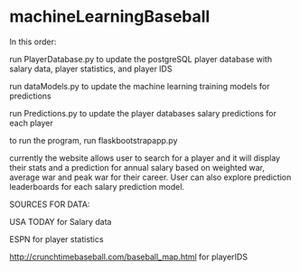 # machineLearningBaseball

In this order: 

run PlayerDatabase.py to update the postgreSQL player database with salary data, player statistics, and player IDS

run dataModels.py to update the machine learning training models for predictions

run Predictions.py to update the player databases salary predictions for each player

to run the program, run flaskbootstrapapp.py 

currently the website allows user to search for a player and it will display their stats and a prediction for annual salary based on weighted war, average war and 
peak war for their career. User can also explore prediction leaderboards for each salary prediction model.


SOURCES FOR DATA:

	
USA TODAY for Salary data

ESPN for player statistics

http://crunchtimebaseball.com/baseball_map.html for playerIDS